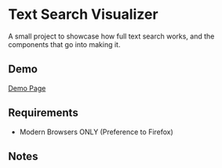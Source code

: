# Text Search Visualizer

A small project to showcase how full text search works, and the components that go into making it.

## Demo

<a href="http://hkamran.info/projects/fulltext">Demo Page</a>

## Requirements
	
- Modern Browsers ONLY (Preference to Firefox)

## Notes

